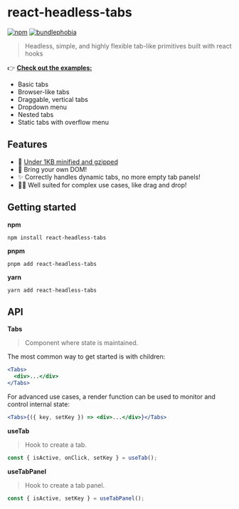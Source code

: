 # react-headless-tabs

[![npm](https://badgen.net/npm/v/react-headless-tabs)](https://www.npmjs.com/package/react-headless-tabs) [![bundlephobia](https://badgen.net/bundlephobia/minzip/react-headless-tabs)](https://bundlephobia.com/result?p=react-headless-tabs)

> Headless, simple, and highly flexible tab-like primitives built with react hooks

👉 [**Check out the examples:**](https://www.chromatic.com/component?appId=5f5ad484e2d7e80022e81be8&name=Tabs)

- Basic tabs
- Browser-like tabs
- Draggable, vertical tabs
- Dropdown menu
- Nested tabs
- Static tabs with overflow menu

## Features

- 🌱 [Under 1KB minified and gzipped](https://bundlephobia.com/result?p=react-headless-tabs)
- 🚛 Bring your own DOM!
- ✨ Correctly handles dynamic tabs, no more empty tab panels!
- 🤹‍♂️ Well suited for complex use cases, like drag and drop!

## Getting started

**npm**

```
npm install react-headless-tabs
```

**pnpm**

```
pnpm add react-headless-tabs
```

**yarn**

```
yarn add react-headless-tabs
```

## API

**Tabs**

> Component where state is maintained.

The most common way to get started is with children:

```jsx
<Tabs>
  <div>...</div>
</Tabs>
```

For advanced use cases, a render function can be used to monitor and control internal state:

```jsx
<Tabs>{({ key, setKey }) => <div>...</div>}</Tabs>
```

**useTab**

> Hook to create a tab.

```jsx
const { isActive, onClick, setKey } = useTab();
```

**useTabPanel**

> Hook to create a tab panel.

```jsx
const { isActive, setKey } = useTabPanel();
```
